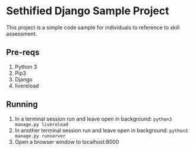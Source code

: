 # Sethified Django Sample Project

This project is a simple code sample for individuals to reference to skill assessment.

## Pre-reqs
1. Python 3
2. Pip3
3. Django
4. livereload

## Running
1. In a terminal session run and leave open in background: `python3 manage.py livereload`
2. In another terminal session run and leave open in background: `python3 manage.py runserver`
3. Open a browser window to localhost:8000

